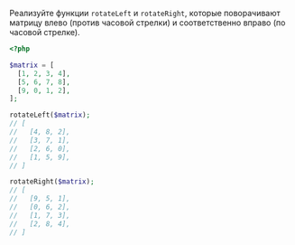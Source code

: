Реализуйте функции `rotateLeft` и `rotateRight`, которые поворачивают матрицу влево (против часовой стрелки) и соответственно вправо (по часовой стрелке).

```php
<?php

$matrix = [
  [1, 2, 3, 4],
  [5, 6, 7, 8],
  [9, 0, 1, 2],
];

rotateLeft($matrix);
// [
//   [4, 8, 2],
//   [3, 7, 1],
//   [2, 6, 0],
//   [1, 5, 9],
// ]

rotateRight($matrix);
// [
//   [9, 5, 1],
//   [0, 6, 2],
//   [1, 7, 3],
//   [2, 8, 4],
// ]
```

